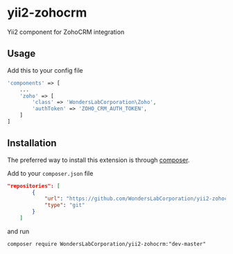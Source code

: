 # yii2-zohocrm
Yii2 component for ZohoCRM integration

Usage
-----
Add this to your config file
```php
'components' => [
    ...
    'zoho' => [
        'class' => 'WondersLabCorporation\Zoho',
        'authToken' => 'ZOHO_CRM_AUTH_TOKEN',
    ]
]
```


Installation
------------
The preferred way to install this extension is through [composer](http://getcomposer.org/download/).

Add to your `composer.json` file

```json
"repositories": [
        {
            "url": "https://github.com/WondersLabCorporation/yii2-zohocrm.git",
            "type": "git"
        }
    ]
```
and run

```
composer require WondersLabCorporation/yii2-zohocrm:"dev-master"
```
